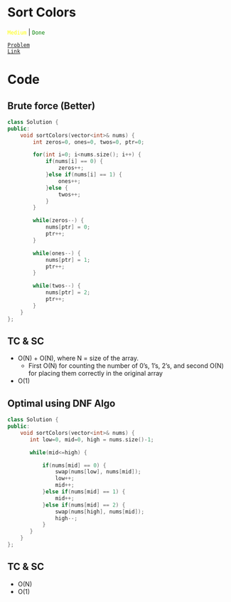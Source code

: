 # Sort Colors

<code style="color: yellow">Medium</code> | <code style="color: green">Done</code>

<code style="color : purple">[Problem Link](https://leetcode.com/problems/sort-colors/description/)</code>

# Code

## Brute force (Better)

```cpp
class Solution {
public:
    void sortColors(vector<int>& nums) {
        int zeros=0, ones=0, twos=0, ptr=0;

        for(int i=0; i<nums.size(); i++) {
            if(nums[i] == 0) {
                zeros++;
            }else if(nums[i] == 1) {
                ones++;
            }else {
                twos++;
            }
        }

        while(zeros--) {
            nums[ptr] = 0;
            ptr++;
        }

        while(ones--) {
            nums[ptr] = 1;
            ptr++;
        }

        while(twos--) {
            nums[ptr] = 2;
            ptr++;
        }
    }
};
```

## TC & SC

- O(N) + O(N), where N = size of the array.
  - First O(N) for counting the number of 0’s, 1’s, 2’s, and second O(N) for placing them correctly in the original array
- O(1)

## Optimal using DNF Algo

```cpp
class Solution {
public:
    void sortColors(vector<int>& nums) {
       int low=0, mid=0, high = nums.size()-1;

       while(mid<=high) {

           if(nums[mid] == 0) {
               swap(nums[low], nums[mid]);
               low++;
               mid++;
           }else if(nums[mid] == 1) {
               mid++;
           }else if(nums[mid] == 2) {
               swap(nums[high], nums[mid]);
               high--;
           }
       }
    }
};
```

## TC & SC

- O(N)
- O(1)
